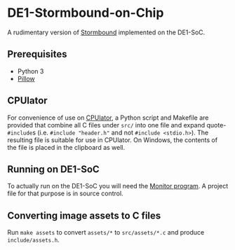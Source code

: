 # DE1-Stormbound-on-Chip
A rudimentary version of [Stormbound](https://paladinstudios.com/stormbound/) implemented on the DE1-SoC.

## Prerequisites
* Python 3
* [Pillow](https://pypi.org/project/Pillow)

## CPUlator
For convenience of use on [CPUlator](https://cpulator.01xz.net/?sys=arm-de1soc), a Python script and Makefile are provided that combine all C files under `src/` into one file and expand quote-`#include`s (i.e. `#include "header.h"` and not `#include <stdio.h>`). The resulting file is suitable for use in CPUlator. On Windows, the contents of the file is placed in the clipboard as well.

## Running on DE1-SoC
To actually run on the DE1-SoC you will need the [Monitor program](https://fpgacademy.org/tools.html). A project file for that purpose is in source control.

## Converting image assets to C files
Run `make assets` to convert `assets/*` to `src/assets/*.c` and produce `include/assets.h`.
